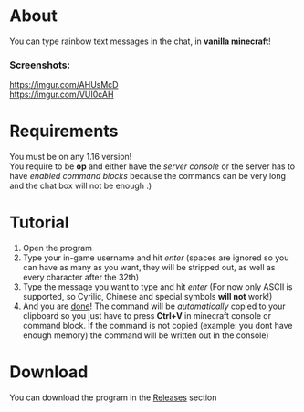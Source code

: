# About
You can type rainbow text messages in the chat, in **vanilla minecraft**!

### Screenshots:
https://imgur.com/AHUsMcD <br>
https://imgur.com/VUI0cAH

# Requirements
You must be on any 1.16 version! <br>
You  require to be **op** and either have the *server console* or the server has to have *enabled command blocks* because the commands can be very long and the chat box will not be enough :)

# Tutorial
1. Open the program <br>
1. Type your in-game username and hit *enter* (spaces are ignored so you can have as many as you want, they will be stripped out, as well as every character after the 32th) <br>
1. Type the message you want to type and hit *enter* (For now only ASCII is supported, so Cyrilic, Chinese and special symbols **will not** work!) <br>
1. And you are <ins>done</ins>! The command will be *automatically* copied to your clipboard so you just have to press **Ctrl+V** in minecraft console or command block. If the command is not copied (example: you dont have enough memory) the command will be written out in the console) <br>

# Download
You can download the program in the [Releases](https://github.com/xXTurnerLP/MinecraftRainbowChat/releases/) section
